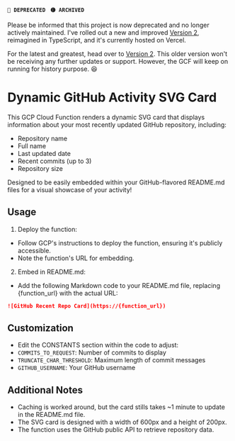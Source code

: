 **`🔴 DEPRECATED `**
**`🟡 ARCHIVED`**

Please be informed that this project is now deprecated and no longer actively maintained. I've rolled out a new and improved [Version 2](https://github.com/saphalpdyl/Recent-repo-2), reimagined in TypeScript, and it's currently hosted on Vercel.

For the latest and greatest, head over to [Version 2](https://github.com/saphalpdyl/Recent-repo-2). This older version won't be receiving any further updates or support. However, the GCF will keep on running for history purpose. 😆

# Dynamic GitHub Activity SVG Card

This GCP Cloud Function renders a dynamic SVG card that displays information about your most recently updated GitHub repository, including:

- Repository name
- Full name
- Last updated date
- Recent commits (up to 3)
- Repository size

Designed to be easily embedded within your GitHub-flavored README.md files for a visual showcase of your activity!

## Usage
1. Deploy the function:
- Follow GCP's instructions to deploy the function, ensuring it's publicly accessible.
- Note the function's URL for embedding.

2. Embed in README.md:
- Add the following Markdown code to your README.md file, replacing {function_url} with the actual URL:
```markdown
![GitHub Recent Repo Card](https://{function_url})
```
## Customization

- Edit the CONSTANTS section within the code to adjust:
- `COMMITS_TO_REQUEST`: Number of commits to display
- `TRUNCATE_CHAR_THRESHOLD`: Maximum length of commit messages
- `GITHUB_USERNAME`: Your GitHub username

## Additional Notes

- Caching is worked around, but the card stills takes ~1 minute to update in the README.md file.
- The SVG card is designed with a width of 600px and a height of 200px.
- The function uses the GitHub public API to retrieve repository data.
